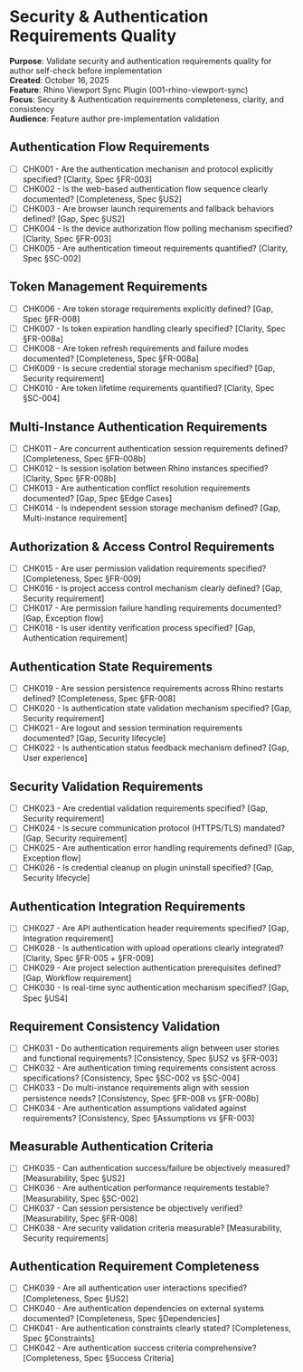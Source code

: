 # Security & Authentication Requirements Quality

**Purpose**: Validate security and authentication requirements quality for author self-check before implementation  
**Created**: October 16, 2025  
**Feature**: Rhino Viewport Sync Plugin (001-rhino-viewport-sync)  
**Focus**: Security & Authentication requirements completeness, clarity, and consistency  
**Audience**: Feature author pre-implementation validation

## Authentication Flow Requirements

- [ ] CHK001 - Are the authentication mechanism and protocol explicitly specified? [Clarity, Spec §FR-003]
- [ ] CHK002 - Is the web-based authentication flow sequence clearly documented? [Completeness, Spec §US2]
- [ ] CHK003 - Are browser launch requirements and fallback behaviors defined? [Gap, Spec §US2]
- [ ] CHK004 - Is the device authorization flow polling mechanism specified? [Clarity, Spec §FR-003]
- [ ] CHK005 - Are authentication timeout requirements quantified? [Clarity, Spec §SC-002]

## Token Management Requirements

- [ ] CHK006 - Are token storage requirements explicitly defined? [Gap, Spec §FR-008]
- [ ] CHK007 - Is token expiration handling clearly specified? [Clarity, Spec §FR-008a]
- [ ] CHK008 - Are token refresh requirements and failure modes documented? [Completeness, Spec §FR-008a]
- [ ] CHK009 - Is secure credential storage mechanism specified? [Gap, Security requirement]
- [ ] CHK010 - Are token lifetime requirements quantified? [Clarity, Spec §SC-004]

## Multi-Instance Authentication Requirements

- [ ] CHK011 - Are concurrent authentication session requirements defined? [Completeness, Spec §FR-008b]
- [ ] CHK012 - Is session isolation between Rhino instances specified? [Clarity, Spec §FR-008b]
- [ ] CHK013 - Are authentication conflict resolution requirements documented? [Gap, Spec §Edge Cases]
- [ ] CHK014 - Is independent session storage mechanism defined? [Gap, Multi-instance requirement]

## Authorization & Access Control Requirements

- [ ] CHK015 - Are user permission validation requirements specified? [Completeness, Spec §FR-009]
- [ ] CHK016 - Is project access control mechanism clearly defined? [Gap, Security requirement]
- [ ] CHK017 - Are permission failure handling requirements documented? [Gap, Exception flow]
- [ ] CHK018 - Is user identity verification process specified? [Gap, Authentication requirement]

## Authentication State Requirements

- [ ] CHK019 - Are session persistence requirements across Rhino restarts defined? [Completeness, Spec §FR-008]
- [ ] CHK020 - Is authentication state validation mechanism specified? [Gap, Security requirement]
- [ ] CHK021 - Are logout and session termination requirements documented? [Gap, Security lifecycle]
- [ ] CHK022 - Is authentication status feedback mechanism defined? [Gap, User experience]

## Security Validation Requirements

- [ ] CHK023 - Are credential validation requirements specified? [Gap, Security requirement]
- [ ] CHK024 - Is secure communication protocol (HTTPS/TLS) mandated? [Gap, Security requirement]
- [ ] CHK025 - Are authentication error handling requirements defined? [Gap, Exception flow]
- [ ] CHK026 - Is credential cleanup on plugin uninstall specified? [Gap, Security lifecycle]

## Authentication Integration Requirements

- [ ] CHK027 - Are API authentication header requirements specified? [Gap, Integration requirement]
- [ ] CHK028 - Is authentication with upload operations clearly integrated? [Clarity, Spec §FR-005 + §FR-009]
- [ ] CHK029 - Are project selection authentication prerequisites defined? [Gap, Workflow requirement]
- [ ] CHK030 - Is real-time sync authentication mechanism specified? [Gap, Spec §US4]

## Requirement Consistency Validation

- [ ] CHK031 - Do authentication requirements align between user stories and functional requirements? [Consistency, Spec §US2 vs §FR-003]
- [ ] CHK032 - Are authentication timing requirements consistent across specifications? [Consistency, Spec §SC-002 vs §SC-004]
- [ ] CHK033 - Do multi-instance requirements align with session persistence needs? [Consistency, Spec §FR-008 vs §FR-008b]
- [ ] CHK034 - Are authentication assumptions validated against requirements? [Consistency, Spec §Assumptions vs §FR-003]

## Measurable Authentication Criteria

- [ ] CHK035 - Can authentication success/failure be objectively measured? [Measurability, Spec §US2]
- [ ] CHK036 - Are authentication performance requirements testable? [Measurability, Spec §SC-002]
- [ ] CHK037 - Can session persistence be objectively verified? [Measurability, Spec §FR-008]
- [ ] CHK038 - Are security validation criteria measurable? [Measurability, Security requirements]

## Authentication Requirement Completeness

- [ ] CHK039 - Are all authentication user interactions specified? [Completeness, Spec §US2]
- [ ] CHK040 - Are authentication dependencies on external systems documented? [Completeness, Spec §Dependencies]
- [ ] CHK041 - Are authentication constraints clearly stated? [Completeness, Spec §Constraints]
- [ ] CHK042 - Are authentication success criteria comprehensive? [Completeness, Spec §Success Criteria]